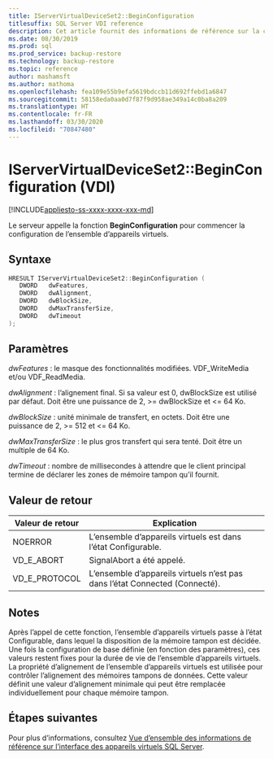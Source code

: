 ```yaml
---
title: IServerVirtualDeviceSet2::BeginConfiguration
titlesuffix: SQL Server VDI reference
description: Cet article fournit des informations de référence sur la commande IServerVirtualDeviceSet2::BeginConfiguration.
ms.date: 08/30/2019
ms.prod: sql
ms.prod_service: backup-restore
ms.technology: backup-restore
ms.topic: reference
author: mashamsft
ms.author: mathoma
ms.openlocfilehash: fea109e55b9efa5619bdccb11d692ffebd1a6847
ms.sourcegitcommit: 58158eda0aa0d7f87f9d958ae349a14c0ba8a209
ms.translationtype: HT
ms.contentlocale: fr-FR
ms.lasthandoff: 03/30/2020
ms.locfileid: "70847480"
---
```

# <a name="iservervirtualdeviceset2beginconfiguration-vdi"></a>IServerVirtualDeviceSet2::BeginConfiguration (VDI)

[!INCLUDE[appliesto-ss-xxxx-xxxx-xxx-md](../../../includes/appliesto-ss-xxxx-xxxx-xxx-md.md)]

Le serveur appelle la fonction **BeginConfiguration** pour commencer la configuration de l’ensemble d’appareils virtuels.

## <a name="syntax"></a>Syntaxe

```c
HRESULT IServerVirtualDeviceSet2::BeginConfiguration (
   DWORD   dwFeatures,
   DWORD   dwAlignment,
   DWORD   dwBlockSize,
   DWORD   dwMaxTransferSize,
   DWORD   dwTimeout
);
```

## <a name="parameters"></a>Paramètres

*dwFeatures* : le masque des fonctionnalités modifiées. VDF_WriteMedia et/ou VDF_ReadMedia.

*dwAlignment* : l’alignement final. Si sa valeur est 0, dwBlockSize est utilisé par défaut. Doit être une puissance de 2, >= dwBlockSize et <= 64 Ko.

*dwBlockSize* : unité minimale de transfert, en octets. Doit être une puissance de 2, >= 512 et <= 64 Ko.

*dwMaxTransferSize* : le plus gros transfert qui sera tenté. Doit être un multiple de 64 Ko.

*dwTimeout* : nombre de millisecondes à attendre que le client principal termine de déclarer les zones de mémoire tampon qu’il fournit.

## <a name="return-value"></a>Valeur de retour

|Valeur de retour | Explication |
|---|---|
| NOERROR | L’ensemble d’appareils virtuels est dans l’état Configurable. |
| VD_E_ABORT | SignalAbort a été appelé. |
| VD_E_PROTOCOL | L’ensemble d’appareils virtuels n’est pas dans l’état Connected (Connecté). |

## <a name="remarks"></a>Notes

Après l’appel de cette fonction, l’ensemble d’appareils virtuels passe à l’état Configurable, dans lequel la disposition de la mémoire tampon est décidée.
Une fois la configuration de base définie (en fonction des paramètres), ces valeurs restent fixes pour la durée de vie de l’ensemble d’appareils virtuels. La propriété d’alignement de l’ensemble d’appareils virtuels est utilisée pour contrôler l’alignement des mémoires tampons de données. Cette valeur définit une valeur d’alignement minimale qui peut être remplacée individuellement pour chaque mémoire tampon.

## <a name="next-steps"></a>Étapes suivantes

Pour plus d’informations, consultez [Vue d’ensemble des informations de référence sur l’interface des appareils virtuels SQL Server](reference-virtual-device-interface.md).